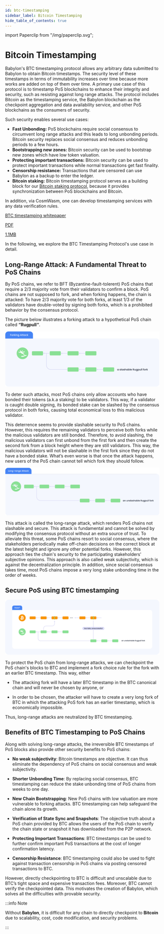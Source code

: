 ```yaml
---
id: btc-timestamping
sidebar_label: Bitcoin Timestamping
hide_table_of_contents: true
---
```


import Paperclip from "/img/paperclip.svg";

# Bitcoin Timestamping

Babylon's BTC timestamping protocol allows any arbitrary
data submitted to Babylon to obtain Bitcoin timestamps.
The security level of these timestamps in terms of immutability
increases over time because more works are added on top of them over time.
A primary use case of this protocol is to timestamp PoS blockchains
to enhance their integrity and security,
such as resisting against long range attacks.
The protocol includes Bitcoin as the timestamping service,
the Babylon blockchain as the checkpoint aggregation and
data availability service, and
other PoS blockchains as the consumers of security.

Such security enables several use cases:

- **Fast Unbonding:** PoS blockchains require social consensus to
  circumvent long range attacks and this leads to
  long unbonding periods.
  Bitcoin security replaces social consensus and
  reduces unbonding periods to a few hours.
- **Bootstrapping new zones:** Bitcoin security can be used to
  bootstrap new zones which have low token valuation.
- **Protecting important transactions:** Bitcoin security can be
  used to protect important transactions while
  normal transactions get fast finality.
- **Censorship resistance:** Transactions that are censored
  can use Babylon as a backup to enter the ledger.
- **Bitcoin staking:** Bitcoin timestamping protocol serves
  as a building block for our
  [Bitcoin staking protocol](/docs/introduction/btc-staking.md),
  because it provides synchronization between PoS blockchains and Bitcoin.

In addition, via CosmWasm, one can develop timestamping services with any
data verification rules.

<div class="pdf-file-banner">
  <a class="link" target="_blank" href="https://arxiv.org/pdf/2207.08392.pdf">
    <div class="icon-holder">
      <Paperclip class="icon" alt="paper clip" />
    </div>
    <div class="info">
      <p class="title">BTC timestamping whitepaper</p>
      <p class="subtitle">PDF</p>
    </div>
    <p class="size">1.1MB</p>
  </a>
</div>

In the following, we explore the BTC Timestamping Protocol's use case in
detail.

## Long-Range Attack: A Fundamental Threat to PoS Chains <a id="long"></a>
By PoS chains, we refer to BFT (Byzantine-fault-tolerent) PoS chains that
require a 2/3 majority vote from their validators to confirm a block.
PoS chains are not supposed to fork, and when forking happens,
the chain is attacked:
To have 2/3 majority vote for both forks,
at least 1/3 of the validators have double-voted by signing both forks,
which is a prohibited behavior by the consensus protocol.

The picture below illustrates a forking attack to a hypothetical
PoS chain called **“Rugpull“**.

![Forking Attack](./images/forking.gif)

To deter such attacks, most PoS chains only allow accounts who have
bonded their tokens (a.k.a staking) to be validators.
This way, if a validator is caught double signing,
its bonded stake can be slashed by the consensus protocol in both forks,
causing total economical loss to this malicious validator.

This deterrence seems to provide slashable security to PoS chains.
However, this requires the remaining validators to perceive both forks
while the malicious validators are still bonded.
Therefore, to avoid slashing, the malicious validators can first unbond
from the first fork and then create the second fork from a block height
where they are still validators.
This way, the malicious validators will not be slashable in
the first fork since they do not have a bonded stake.
What’s even worse is that once the attack happens,
new users of the PoS chain cannot tell which fork they should follow.

![Long-range Attack](./images/longrange.gif)

This attack is called the long-range attack,
which renders PoS chains not slashable and secure.
This attack is fundamental and cannot be solved by modifying the
consensus protocol without an extra source of trust.
To alleviate this threat, some PoS chains resort to social consensus,
where the stakeholders periodically make off-chain decisions on the
correct block at the latest height and ignore any other potential forks.
However, this approach ties the chain's security to the
participating stakeholders' subjective opinions.
This approach is also called weak subjectivity,
which is against the decentralization principle.
In addition, since social consensus takes time,
most PoS chains impose a very long stake unbonding time in
the order of weeks.

## Secure PoS using BTC timestamping <a id="time"></a>

![Secure PoS](./images/HowUseCase.png)

To protect the PoS chain from long-range attacks,
we can checkpoint the PoS chain's blocks to BTC and
implement a fork choice rule for the fork with
an earlier BTC timestamp. This way, either

- The attacking fork will have a later BTC timestamp in the
  BTC canonical chain and will never be chosen by anyone, or

- In order to be chosen, the attacker will have to create a very long fork
  of BTC in which the attacking PoS fork has an earlier timestamp,
  which is economically impossible.

Thus, long-range attacks are neutralized by BTC timestamping.

## Benefits of BTC Timestamping to PoS Chains <a id="benefit"></a>
Along with solving long-range attacks,
the irreversible BTC timestamps of PoS blocks also
provide other security benefits to PoS chains:

- **No weak subjectivity**: Bitcoin timestamps are objective.
  It can thus eliminate the dependency of PoS chains on social consensus and
  weak subjectivity.

- **Shorter Unbonding Time**: By replacing social consensus,
  BTC timestamping can reduce the stake unbonding time of
  PoS chains from weeks to one day.

- **New Chain Bootstrapping**: New PoS chains with low valuation
  are more vulnerable to forking attacks.
  BTC timestamping can help safeguard the chain alone its growth.

- **Verification of State Sync and Snapshots**: The objective truth about
  a PoS chain provided by BTC allows the users of the PoS chain to verify
  the chain state or snapshot it has downloaded from the P2P network.

- **Protecting Important Transactions**: BTC timestamps can be used to
  further confirm important PoS transactions at the cost of
  longer confirmation latency.

- **Censorship Resistance**: BTC timestamping could also be used to fight
  against transaction censorship in PoS chains via
  posting censored transactions to BTC.

However, directly checkpointing to BTC is difficult and unscalable due to
BTC’s tight space and expensive transaction fees.
Moreover, BTC cannot verify the checkpointed data.
This motivates the creation of Babylon,
which solves all the difficulties with provable security.

:::info Note

Without **Babylon**, it is difficult for any chain to directly checkpoint
to **Bitcoin** due to scalability, cost, code modification, and
security problems.

:::

